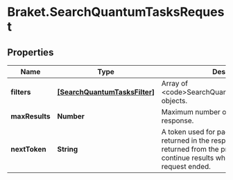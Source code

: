 # Braket.SearchQuantumTasksRequest

## Properties

Name | Type | Description | Notes
------------ | ------------- | ------------- | -------------
**filters** | [**[SearchQuantumTasksFilter]**](SearchQuantumTasksFilter.md) | Array of &lt;code&gt;SearchQuantumTasksFilter&lt;/code&gt; objects. | 
**maxResults** | **Number** | Maximum number of results to return in the response. | [optional] 
**nextToken** | **String** | A token used for pagination of results returned in the response. Use the token returned from the previous request continue results where the previous request ended. | [optional] 


